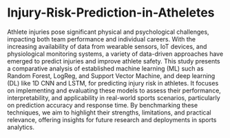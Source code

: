 # Injury-Risk-Prediction-in-Atheletes

Athlete injuries pose significant physical and psychological challenges, impacting both team performance and individual careers. With the increasing availability of data from wearable sensors, IoT
devices, and physiological monitoring systems, a variety of data-driven approaches have emerged to predict injuries and improve athlete safety. This study presents a comparative analysis of established
machine learning (ML) such as Random Forest, LogReg, and Support Vector Machine, and deep learning (DL) like 1D CNN and LSTM, for predicting injury risk in athletes. 
It focuses on implementing and evaluating these models to assess their performance, interpretability, and applicability in real-world sports scenarios, particularly on prediction accuracy and
response time. By benchmarking these techniques, we aim to highlight their strengths, limitations, and practical relevance, offering insights for future research and deployments in sports analytics.
